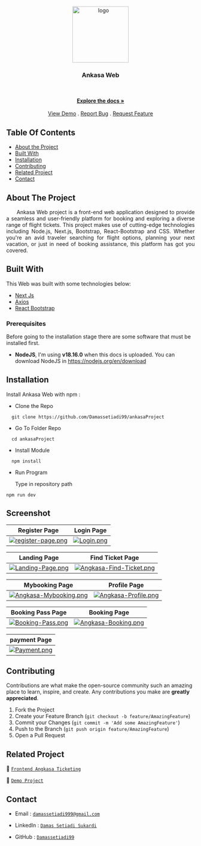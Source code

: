 <br/>
<p align="center">
  <a href="https://github.com/Damassetiadi99/ankasaProject">
    <img height="150" src="https://i.ibb.co/WFZVxPb/arkasa-logo.png" alt="logo" />
  </a>

  <h3 align="center">Ankasa Web</h3>

  <p align="center">
    <br/>
    <br/>
    <a href="https://github.com/Damassetiadi99/ankasaProject"><strong>Explore the docs »</strong></a>
    <br/>
    <br/>
    <a href="https://ankasa-project-ten.vercel.app/">View Demo</a>
    .
    <a href="mailto:damassetiadi999@gmail.com">Report Bug</a>
    .
    <a href="mailto:damassetiadi999@gmail.com">Request Feature</a>
  </p>
</p>

## Table Of Contents

- [About the Project](#about-the-project)
- [Built With](#built-with)
- [Installation](#installation)
- [Contributing](#contributing)
- [Related Project](#related-project)
- [Contact](#contact)

## About The Project

<p align="justify">
&nbsp;&nbsp;&nbsp;&nbsp;&nbsp;&nbsp;Ankasa Web project is a front-end web application designed to provide a seamless and user-friendly platform for booking and exploring a diverse range of flight tickets. This project makes use of cutting-edge technologies including Node.js, Next.js, Bootstrap, React-Bootstrap and CSS. Whether you're an avid traveler searching for flight options, planning your next vacation, or just in need of booking assistance, this platform has got you covered.</p>

## Built With

This Web was built with some technologies below:

- [Next Js](https://nextjs.org/)
- [Axios](https://www.npmjs.com/package/axios)
- [React Bootstrap](https://www.npmjs.com/package/react-bootstrap)

### Prerequisites

Before going to the installation stage there are some software that must be installed first.

- **NodeJS**, I'm using **v18.16.0** when this docs is uploaded. You can download NodeJS in https://nodejs.org/en/download

## Installation

Install Ankasa Web with npm :

- Clone the Repo

```
  git clone https://github.com/Damassetiadi99/ankasaProject
```

- Go To Folder Repo

```
  cd ankasaProject
```

- Install Module

```
  npm install
```

- Run Program

  Type in repository path

```
npm run dev
```

## Screenshot

| Register Page                                                                                                                  | Login Page                                                                                           |
| ------------------------------------------------------------------------------------------------------------------------------ | ---------------------------------------------------------------------------------------------------- |
| [![register-page.png](https://i.postimg.cc/h4Xb5wvc/register-page.png)](https://postimg.cc/HjCyJ6bh) | [![Login.png](https://res.cloudinary.com/dtqweiec5/image/upload/v1700590824/ankasa%20readme/login_page_dofuiv.png)](https://res.cloudinary.com/dtqweiec5/image/upload/v1700590824/ankasa%20readme/login_page_dofuiv.png) |

|                                                    Landing Page                                                    |                                                 Find Ticket Page                                                 |
| :----------------------------------------------------------------------------------------------------------------: | :--------------------------------------------------------------------------------------------------------------: |
| [![Landing-Page.png](https://res.cloudinary.com/dtqweiec5/image/upload/v1700591110/ankasa%20readme/landing_page_veoxta.png)](https://res.cloudinary.com/dtqweiec5/image/upload/v1700591110/ankasa%20readme/landing_page_veoxta.png) | [![Angkasa-Find-Ticket.png](https://res.cloudinary.com/dtqweiec5/image/upload/v1700591111/ankasa%20readme/find_ticket_page_ew5c1b.png)](https://res.cloudinary.com/dtqweiec5/image/upload/v1700591111/ankasa%20readme/find_ticket_page_ew5c1b.png) |

|                                                Mybooking Page                                                |                                               Profile Page                                               |
| :----------------------------------------------------------------------------------------------------------: | :------------------------------------------------------------------------------------------------------: |
| [![Angkasa-Mybooking.png](https://res-console.cloudinary.com/dliryonae/thumbnails/v1/image/upload/v1700747324/bXlCb29raW5nX2x5eGlmeA==/grid_landscape)](https://res-console.cloudinary.com/dliryonae/thumbnails/v1/image/upload/v1700747324/bXlCb29raW5nX2x5eGlmeA==/grid_landscape) | [![Angkasa-Profile.png](https://res-console.cloudinary.com/dliryonae/thumbnails/v1/image/upload/v1700747417/cHJvZmlsZVBhZ2VfbHlzcW11/grid_landscape)](https://res-console.cloudinary.com/dliryonae/thumbnails/v1/image/upload/v1700747417/cHJvZmlsZVBhZ2VfbHlzcW11/grid_landscape) |

|                                                  Booking Pass Page                                                  |                                               Booking Page                                               |
| :------------------------------------------------------------------------------------------------------------------: | :------------------------------------------------------------------------------------------------------: |
| [![Booking-Pass.png](https://res.cloudinary.com/dtqweiec5/image/upload/v1700591110/ankasa%20readme/booking_pass_page_moycth.png)](https://res.cloudinary.com/dtqweiec5/image/upload/v1700591110/ankasa%20readme/booking_pass_page_moycth.png) | [![Angkasa-Booking.png](https://res.cloudinary.com/dtqweiec5/image/upload/v1700591478/ankasa%20readme/booking_ticket_ulvgf0.png)](https://res.cloudinary.com/dtqweiec5/image/upload/v1700591478/ankasa%20readme/booking_ticket_ulvgf0.png) |

|                                                  payment Page                                                  | 
|:------------------------------------------------------------------------------------------------------------------: |
| [![Payment.png](https://res.cloudinary.com/dtqweiec5/image/upload/v1700591109/ankasa%20readme/payment_page_ckoqvx.png)](https://res.cloudinary.com/dtqweiec5/image/upload/v1700591109/ankasa%20readme/payment_page_ckoqvx.png) |

## Contributing

Contributions are what make the open-source community such an amazing place to learn, inspire, and create. Any contributions you make are **greatly appreciated**.

1. Fork the Project
2. Create your Feature Branch (`git checkout -b feature/AmazingFeature`)
3. Commit your Changes (`git commit -m 'Add some AmazingFeature'`)
4. Push to the Branch (`git push origin feature/AmazingFeature`)
5. Open a Pull Request

## Related Project

:rocket: [`Frontend Angkasa Ticketing`](https://github.com/Damassetiadi99/ankasaProject)

:rocket: [`Demo Project`](https://ankasa-project-ten.vercel.app/)

## Contact

- Email : [`damassetiadi999@gmail.com`](mailto:damassetiadi999@gmail.com)

- LinkedIn : [`Damas Setiadi Sukardi`](https://www.linkedin.com/in/damas-setiadi-sukardi/)

- GitHub : [`Damassetiadi99`](https://github.com/Damassetiadi99/)
